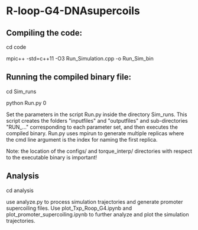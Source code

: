 # R-loop-G4-DNAsupercoils

## Compiling the code:

cd code

mpic++ -std=c++11 -O3 Run_Simulation.cpp -o Run_Sim_bin

## Running the compiled binary file:

cd Sim_runs

python Run.py 0

Set the parameters in the script Run.py inside the directory Sim_runs. 
This script creates the folders "inputfiles" and "outputfiles" and sub-directories "RUN_..." corresponding to each parameter set, and then executes the compiled binary. 
Run.py uses mpirun to generate multiple replicas where the cmd line argument is the index for naming the first replica.

Note: the location of the configs/ and torque_interp/ directories with respect to the executable binary is important!

## Analysis

cd analysis

use analyze.py to process simulation trajectories and generate promoter supercoiling files.
Use plot_Txp_Roop_G4.ipynb and plot_promoter_supercoiling.ipynb to further analyze and plot the simulation trajectories.
